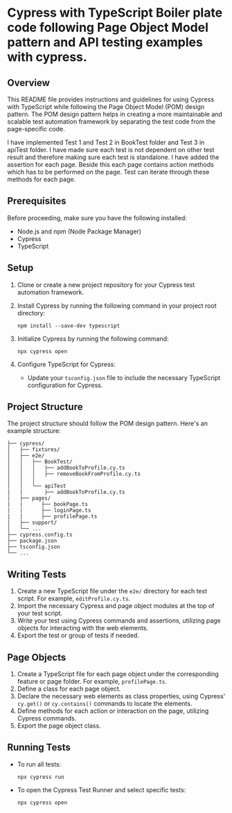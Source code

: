 # Cypress with TypeScript Boiler plate code following Page Object Model pattern and API testing examples with cypress.

## Overview

This README file provides instructions and guidelines for using Cypress with TypeScript while following the Page Object Model (POM) design pattern. The POM design pattern helps in creating a more maintainable and scalable test automation framework by separating the test code from the page-specific code.

I have implemented Test 1 and Test 2 in BookTest folder and Test 3 in apiTest folder. I have made sure each test is not dependent on other test result and therefore making sure each test is standalone. I have added the assertion for each page. Beside this each page contains action methods which has to be performed on the page. Test can iterate through these methods for each page.

## Prerequisites

Before proceeding, make sure you have the following installed:

- Node.js and npm (Node Package Manager)
- Cypress
- TypeScript

## Setup

1. Clone or create a new project repository for your Cypress test automation framework.
2. Install Cypress by running the following command in your project root directory:

   ```
   npm install --save-dev typescript

   ```

3. Initialize Cypress by running the following command:
   ```
   npx cypress open
   ```
4. Configure TypeScript for Cypress:

   - Update your `tsconfig.json` file to include the necessary TypeScript configuration for Cypress.

## Project Structure

The project structure should follow the POM design pattern. Here's an example structure:

```
├── cypress/
│   ├── fixtures/
│   ├── e2e/
│   │   ├── BookTest/
│   │   │   ├── addBookToProfile.cy.ts
│   │   │   ├── removeBookFromProfile.cy.ts
│   │   │
│   │   └── apiTest
|   |       ├── addBookToProfile.cy.ts
│   ├── pages/
|   |      ├── bookPage.ts
|   |      ├── loginPage.ts
|   |      ├── profilePage.ts
│   ├── support/
│   └── ...
├── cypress.config.ts
├── package.json
├── tsconfig.json
└── ...
```

## Writing Tests

1. Create a new TypeScript file under the `e2e/` directory for each test script. For example, `editProfile.cy.ts`.
2. Import the necessary Cypress and page object modules at the top of your test script.
3. Write your test using Cypress commands and assertions, utilizing page objects for interacting with the web elements.
4. Export the test or group of tests if needed.

## Page Objects

1. Create a TypeScript file for each page object under the corresponding feature or page folder. For example, `profilePage.ts`.
2. Define a class for each page object.
3. Declare the necessary web elements as class properties, using Cypress' `cy.get()` or `cy.contains()` commands to locate the elements.
4. Define methods for each action or interaction on the page, utilizing Cypress commands.
5. Export the page object class.

## Running Tests

- To run all tests:
  ```
  npx cypress run
  ```
- To open the Cypress Test Runner and select specific tests:

  ```
  npx cypress open
  ```
